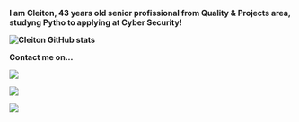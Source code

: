 <b>I am Cleiton, 43 years old senior profissional from Quality & Projects area, studyng Pytho to applying at Cyber Security!<b/>

![Cleiton GitHub stats](https://github-readme-stats.vercel.app/api?username=destinyendless&show_icons=true&theme=dark)

Contact me on... <br>

<img src="https://img.shields.io/badge/WhatsApp-25D366?style=for-the-badge&logo=whatsapp&logoColor=white"/><br>
 
<a href="mailto:cleitonmoraisdemelo+github@gmail.com"><img src="https://img.shields.io/badge/Gmail-D14836?style=for-the-badge&logo=gmail&logoColor=white" target="_blank"></a><br>

<a href="https://www.linkedin.com/in/cleitonmoraisdemelo"><img src="https://img.shields.io/badge/LinkedIn-0077B5?style=for-the-badge&logo=linkedin&logoColor=white" target="_blank"></a>
